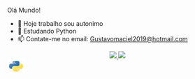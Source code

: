 Olá Mundo!

- 🔭 Hoje trabalho sou autonimo
- 🌱 Estudando Python
- 📫 Contate-me no email: Gustavomaciel2019@hotmail.com

<div align="center">
  <a href="https://github.com/KirioBr">
  <img height="180em" src="https://github-readme-stats.vercel.app/api?username=KirioBr&_icons=true&theme=dark&include_all_commits=true&count_private=true"/>
  <img height="180em" src="https://github-readme-stats.vercel.app/api/top-langs/?username=KirioBr&layout=compact&langs_count=7&theme=dark"/>
</div>
  <img align="center" alt="Rafa-Python" height="30" width="40" src="https://raw.githubusercontent.com/devicons/devicon/master/icons/python/python-original.svg">
  </div>
